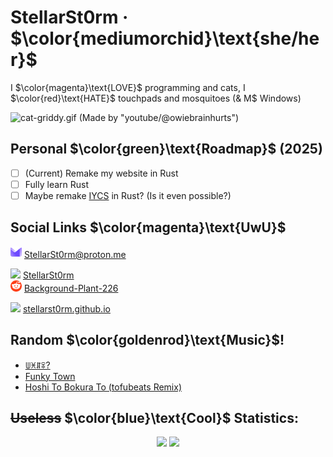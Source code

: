 # StellarSt0rm · $\color{mediumorchid}\text{she/her}$
I $\color{magenta}\text{LOVE}$ programming and cats, I $\color{red}\text{HATE}$ touchpads and mosquitoes (& M$ Windows)

![cat-griddy.gif (Made by "youtube/@owiebrainhurts")](https://github.com/StellarSt0rm/StellarSt0rm/assets/115688181/fd83dedf-3eb8-429b-8b18-162bdf61506e)

## Personal $\color{green}\text{Roadmap}$ (2025)
- [ ] \(Current) Remake my website in Rust
- [ ] Fully learn Rust
- [ ] Maybe remake [IYCS](https://github.com/StellarSt0rm/IYCS) in Rust? (Is it even possible?)

## Social Links $\color{magenta}\text{UwU}$
<img src="/images/Proton.svg" height="18"> [StellarSt0rm@proton.me](mailto:StellarSt0rm@proton.me)

<img src="/images/Discord.png" height="18"> [StellarSt0rm](https://discord.com/users/865498115360292894) \
<img src="/images/Reddit.png" height="18"> [Background-Plant-226](https://www.reddit.com/user/Background-Plant-226)

<img src="/images/Web.png" height="18"> [stellarst0rm.github.io](https://stellarst0rm.github.io)

## Random $\color{goldenrod}\text{Music}$!
- [ꅐꁝꁲꋖ?](https://www.youtube.com/watch?v=dQw4w9WgXcQ)
- [Funky Town](https://www.youtube.com/watch?v=QX43QTYyV-8)
- [Hoshi To Bokura To (tofubeats Remix)](https://www.youtube.com/watch?v=iBt9yhgho6Y)

## ~~Useless~~ $\color{blue}\text{Cool}$ Statistics:
<p align="center">
  <img height=200
    src="https://github-readme-stats.vercel.app/api?username=StellarSt0rm&show_icons=true&hide_rank=true&theme=nightowl&bg_color=00000000&hide_border=true"
  />
  <img height=200
    src="https://github-readme-stats.vercel.app/api/top-langs/?username=StellarSt0rm&layout=donut&theme=nightowl&bg_color=00000000&hide_border=true"
  />
</p>
